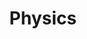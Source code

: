 ---
title: Physics
menu:
  main:
    name: Physics
    parent: notes
totalReadingTime: 0  # 初始为空，代码会根据子页面计算
totalWordCount: 0    # 初始为空，代码会根据子页面计算
layout: list
---